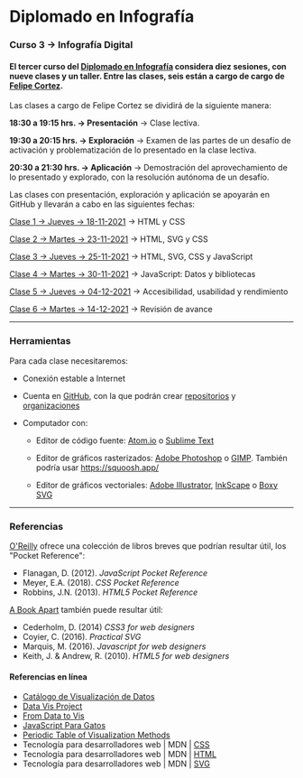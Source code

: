 # Diplomado en Infografía

### Curso 3 → Infografía Digital

#### El tercer curso del [Diplomado en Infografía](https://diseno.uc.cl/educacion-continua/diplomados/diplomado-en-infografia/) considera diez sesiones, con nueve clases y un taller. Entre las clases, seis están a cargo de cargo de [Felipe Cortez](https://faco.cl/profesor/).

Las clases a cargo de Felipe Cortez se dividirá de la siguiente manera:

**18:30 a 19:15 hrs. → Presentación** → Clase lectiva.

**19:30 a 20:15 hrs. → Exploración** → Examen de las partes de un desafío de activación y problematización de lo presentado en la clase lectiva.

**20:30 a 21:30 hrs. → Aplicación** → Demostración del aprovechamiento de lo presentado y explorado, con la resolución autónoma de un desafío.

Las clases con presentación, exploración y aplicación se apoyarán en GitHub y llevarán a cabo en las siguientes fechas:

[Clase 1 → Jueves → 18-11-2021](https://github.com/profesorfaco/infografia/tree/main/clase-1) → HTML y CSS

[Clase 2 → Martes → 23-11-2021](https://github.com/profesorfaco/infografia/tree/main/clase-2) → HTML, SVG y CSS 

[Clase 3 → Jueves → 25-11-2021](https://github.com/profesorfaco/infografia/tree/main/clase-3) → HTML, SVG, CSS y JavaScript

[Clase 4 → Martes → 30-11-2021](https://github.com/profesorfaco/infografia/tree/main/clase-4) → JavaScript: Datos y bibliotecas

[Clase 5 → Jueves → 04-12-2021](https://github.com/profesorfaco/infografia/tree/main/clase-5) → Accesibilidad, usabilidad y rendimiento

[Clase 6 → Martes → 14-12-2021](https://github.com/profesorfaco/infografia/tree/main/clase-6) → Revisión de avance

- - - - - - - - - - - - 

### Herramientas

Para cada clase necesitaremos:

- Conexión estable a Internet 

- Cuenta en [GitHub](https://github.com/join), con la que podrán crear [repositorios](https://docs.github.com/es/repositories/creating-and-managing-repositories/about-repositories) y [organizaciones](https://docs.github.com/es/organizations/collaborating-with-groups-in-organizations/about-organizations)

- Computador con:

  - Editor de código fuente: [Atom.io](https://atom.io/) o [Sublime Text](https://www.sublimetext.com/)

  - Editor de gráficos rasterizados: [Adobe Photoshop](https://www.adobe.com/la/products/photoshop.html) o [GIMP](https://www.gimp.org/). También podría usar https://squoosh.app/

  - Editor de gráficos vectoriales: [Adobe Illustrator](https://www.adobe.com/la/products/illustrator.html), [InkScape](https://inkscape.org/es/) o [Boxy SVG](https://boxy-svg.com/)

- - - - - - - - - - - - 

### Referencias 

[O'Reilly](http://shop.oreilly.com/) ofrece una colección de libros breves que podrían resultar útil, los "Pocket Reference": 

- Flanagan, D. (2012). *JavaScript Pocket Reference*
- Meyer, E.A. (2018). *CSS Pocket Reference*
- Robbins, J.N. (2013). *HTML5 Pocket Reference*

[A Book Apart](https://abookapart.com/) también puede resultar útil:

- Cederholm, D. (2014) *CSS3 for web designers*
- Coyier, C. (2016). *Practical SVG*
- Marquis, M. (2016). *Javascript for web designers*
- Keith, J. & Andrew, R. (2010). *HTML5 for web designers*

#### Referencias en línea

- [Catálogo de Visualización de Datos](https://datavizcatalogue.com/ES/)
- [Data Vis Project](https://datavizproject.com/)
- [From Data to Vis](https://www.data-to-viz.com/)
- [JavaScript Para Gatos](https://jsparagatos.com/)
- [Periodic Table of Visualization Methods](https://www.visual-literacy.org/periodic_table/periodic_table.html)
- Tecnología para desarrolladores web | MDN | [CSS](https://developer.mozilla.org/es/docs/Web/CSS)
- Tecnología para desarrolladores web | MDN | [HTML](https://developer.mozilla.org/es/docs/Web/HTML)
- Tecnología para desarrolladores web | MDN | [SVG](https://developer.mozilla.org/es/docs/Web/SVG)
